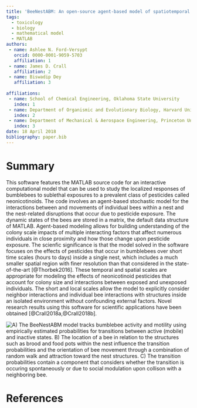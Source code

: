 ```yaml
---
title: 'BeeNestABM: An open-source agent-based model of spatiotemporal distribution of bumblebees in nests'
tags:
  - toxicology
  - biology
  - mathematical model
  - MATLAB
authors:
 - name: Ashlee N. Ford-Versypt
   orcid: 0000-0001-9059-5703
   affiliation: 1
 - name: James D. Crall
   affiliation: 2
 - name: Biswadip Dey
   affiliation: 3
   
affiliations:
 - name: School of Chemical Engineering, Oklahoma State University
   index: 1
 - name: Department of Organismic and Evolutionary Biology, Harvard University
   index: 2 
 - name: Department of Mechanical & Aerospace Engineering, Princeton University
   index: 3  
date: 18 April 2018
bibliography: paper.bib
---
```


# Summary

This software features the MATLAB source code for an interactive computational model that can be used to study the localized responses 
of bumblebees to sublethal exposures to a prevalent class of pesticides called neonicotinoids. The code involves an agent-based stochastic model for the interactions between 
and movements of individual bees within a nest and the nest-related disruptions that occur due to pesticide exposure. The dynamic states of the bees are stored in a matrix, the default data structure 
of MATLAB. Agent-based modeling allows for building understanding of the colony scale impacts of multiple interacting factors that affect numerous individuals in close proximity and how those change upon pesticide exposure. The scienfic significance is that the model solved in the software focuses 
on the effects of pesticides that occur in bumblebees over short time scales (hours to days) inside a single nest, which includes a much 
smaller spatial region with finer resolution than that considered in the state-of-the-art
[@Thorbek2016]. These temporal and spatial scales are appropriate for modeling the effects of 
neonicotinoid pesticides that account for colony size and interactions between exposed and unexposed individuals. The short and local scales allow the model to explicitly consider neighbor interactions and individual bee interactions with structures inside an isolated
environment without confounding external factors. Novel research results using this software for scientific applications have been obtained [@Crall2018a,@Crall2018b].

![A) The BeeNestABM model tracks bumblebee activity and motility using empirically estimated probabilities for transitions between active (mobile) and inactive states. B) The location of a bee in relation to the structures such as brood and food pots within the nest influence the transition probabilities and the orientation of bee movement through a combination of random walk and attraction toward the nest structures. C) The transition probabilities contain a component that considers whether the transition is occuring spontaneously or due to social modulation upon collison with a neighboring bee.](BeeNestABMtransitions.png)

# References
